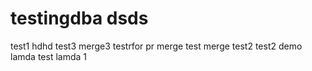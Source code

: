 # testingdba dsds
test1
hdhd
test3
merge3
testrfor pr
merge test
merge test2
test2
demo
lamda
test lamda 1
